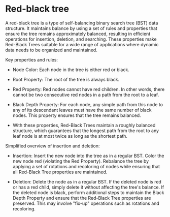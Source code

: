 # Red-black tree

A red-black tree is a type of self-balancing binary search tree (BST) data structure. It maintains balance by using a set of rules and properties that ensure the tree remains approximately balanced, resulting in efficient operations for insertion, deletion, and searching. These properties make Red-Black Trees suitable for a wide range of applications where dynamic data needs to be organized and maintained.

Key properties and rules:

* Node Color: Each node in the tree is either red or black.

* Root Property: The root of the tree is always black.

* Red Property: Red nodes cannot have red children. In other words, there cannot be two consecutive red nodes in a path from the root to a leaf.

* Black Depth Property: For each node, any simple path from this node to any of its descendant leaves must have the same number of black nodes. This property ensures that the tree remains balanced.

* With these properties, Red-Black Trees maintain a roughly balanced structure, which guarantees that the longest path from the root to any leaf node is at most twice as long as the shortest path.

Simplified overview of insertion and deletion:

* Insertion: Insert the new node into the tree as in a regular BST. Color the new node red (violating the Red Property). Rebalance the tree by applying a set of rotations and recoloring of nodes while ensuring that all Red-Black Tree properties are maintained.

* Deletion: Delete the node as in a regular BST. If the deleted node is red or has a red child, simply delete it without affecting the tree's balance. If the deleted node is black, perform additional steps to maintain the Black Depth Property and ensure that the Red-Black Tree properties are preserved. This may involve "fix-up" operations such as rotations and recoloring.
